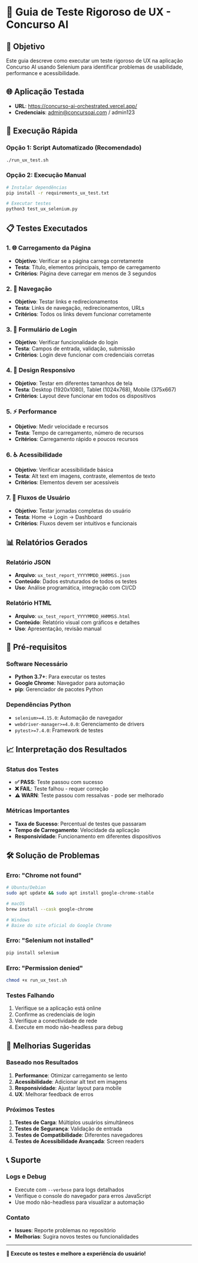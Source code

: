 # 🧪 Guia de Teste Rigoroso de UX - Concurso AI

## 🎯 Objetivo

Este guia descreve como executar um teste rigoroso de UX na aplicação Concurso AI usando Selenium para identificar problemas de usabilidade, performance e acessibilidade.

## 🌐 Aplicação Testada

- **URL**: https://concurso-ai-orchestrated.vercel.app/
- **Credenciais**: admin@concursoai.com / admin123

## 🚀 Execução Rápida

### Opção 1: Script Automatizado (Recomendado)
```bash
./run_ux_test.sh
```

### Opção 2: Execução Manual
```bash
# Instalar dependências
pip install -r requirements_ux_test.txt

# Executar testes
python3 test_ux_selenium.py
```

## 📋 Testes Executados

### 1. 🌐 Carregamento da Página
- **Objetivo**: Verificar se a página carrega corretamente
- **Testa**: Título, elementos principais, tempo de carregamento
- **Critérios**: Página deve carregar em menos de 3 segundos

### 2. 🧭 Navegação
- **Objetivo**: Testar links e redirecionamentos
- **Testa**: Links de navegação, redirecionamentos, URLs
- **Critérios**: Todos os links devem funcionar corretamente

### 3. 🔐 Formulário de Login
- **Objetivo**: Verificar funcionalidade do login
- **Testa**: Campos de entrada, validação, submissão
- **Critérios**: Login deve funcionar com credenciais corretas

### 4. 📱 Design Responsivo
- **Objetivo**: Testar em diferentes tamanhos de tela
- **Testa**: Desktop (1920x1080), Tablet (1024x768), Mobile (375x667)
- **Critérios**: Layout deve funcionar em todos os dispositivos

### 5. ⚡ Performance
- **Objetivo**: Medir velocidade e recursos
- **Testa**: Tempo de carregamento, número de recursos
- **Critérios**: Carregamento rápido e poucos recursos

### 6. ♿ Acessibilidade
- **Objetivo**: Verificar acessibilidade básica
- **Testa**: Alt text em imagens, contraste, elementos de texto
- **Critérios**: Elementos devem ser acessíveis

### 7. 🔄 Fluxos de Usuário
- **Objetivo**: Testar jornadas completas do usuário
- **Testa**: Home → Login → Dashboard
- **Critérios**: Fluxos devem ser intuitivos e funcionais

## 📊 Relatórios Gerados

### Relatório JSON
- **Arquivo**: `ux_test_report_YYYYMMDD_HHMMSS.json`
- **Conteúdo**: Dados estruturados de todos os testes
- **Uso**: Análise programática, integração com CI/CD

### Relatório HTML
- **Arquivo**: `ux_test_report_YYYYMMDD_HHMMSS.html`
- **Conteúdo**: Relatório visual com gráficos e detalhes
- **Uso**: Apresentação, revisão manual

## 🔧 Pré-requisitos

### Software Necessário
- **Python 3.7+**: Para executar os testes
- **Google Chrome**: Navegador para automação
- **pip**: Gerenciador de pacotes Python

### Dependências Python
- `selenium>=4.15.0`: Automação de navegador
- `webdriver-manager>=4.0.0`: Gerenciamento de drivers
- `pytest>=7.4.0`: Framework de testes

## 📈 Interpretação dos Resultados

### Status dos Testes
- **✅ PASS**: Teste passou com sucesso
- **❌ FAIL**: Teste falhou - requer correção
- **⚠️ WARN**: Teste passou com ressalvas - pode ser melhorado

### Métricas Importantes
- **Taxa de Sucesso**: Percentual de testes que passaram
- **Tempo de Carregamento**: Velocidade da aplicação
- **Responsividade**: Funcionamento em diferentes dispositivos

## 🛠️ Solução de Problemas

### Erro: "Chrome not found"
```bash
# Ubuntu/Debian
sudo apt update && sudo apt install google-chrome-stable

# macOS
brew install --cask google-chrome

# Windows
# Baixe do site oficial do Google Chrome
```

### Erro: "Selenium not installed"
```bash
pip install selenium
```

### Erro: "Permission denied"
```bash
chmod +x run_ux_test.sh
```

### Testes Falhando
1. Verifique se a aplicação está online
2. Confirme as credenciais de login
3. Verifique a conectividade de rede
4. Execute em modo não-headless para debug

## 🎯 Melhorias Sugeridas

### Baseado nos Resultados
1. **Performance**: Otimizar carregamento se lento
2. **Acessibilidade**: Adicionar alt text em imagens
3. **Responsividade**: Ajustar layout para mobile
4. **UX**: Melhorar feedback de erros

### Próximos Testes
1. **Testes de Carga**: Múltiplos usuários simultâneos
2. **Testes de Segurança**: Validação de entrada
3. **Testes de Compatibilidade**: Diferentes navegadores
4. **Testes de Acessibilidade Avançada**: Screen readers

## 📞 Suporte

### Logs e Debug
- Execute com `--verbose` para logs detalhados
- Verifique o console do navegador para erros JavaScript
- Use modo não-headless para visualizar a automação

### Contato
- **Issues**: Reporte problemas no repositório
- **Melhorias**: Sugira novos testes ou funcionalidades

---

**🎉 Execute os testes e melhore a experiência do usuário!**
